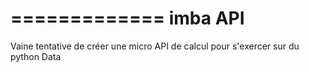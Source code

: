 =============
imba API
============

Vaine tentative de créer une micro API de calcul pour s'exercer sur du 
python Data
